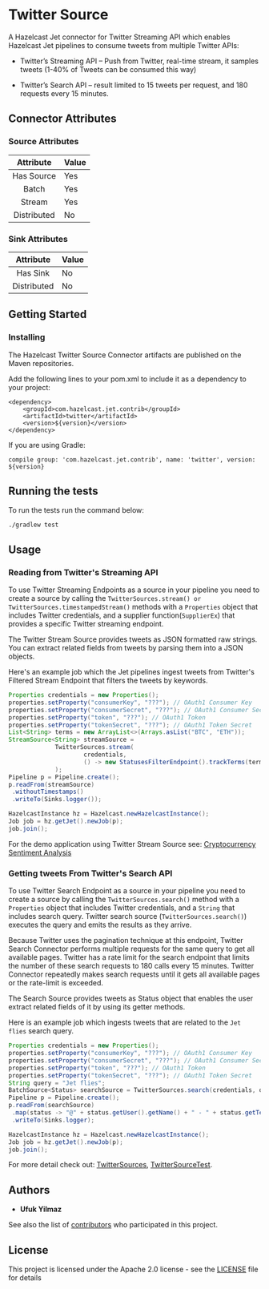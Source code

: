 # Twitter Source

A Hazelcast Jet connector for Twitter Streaming API which 
enables Hazelcast Jet pipelines to consume tweets from 
multiple Twitter APIs:
- Twitter’s Streaming API – Push from Twitter, real-time stream,
 it samples tweets (1-40% of Tweets can be consumed this way)
 
- Twitter’s Search API – result limited to 15 tweets
 per request, and 180 requests every 15 minutes.

## Connector Attributes

### Source Attributes
|  Attribute  | Value |
|:-----------:|-------|
| Has Source  |  Yes  |
| Batch       |  Yes  |
| Stream      |  Yes  |
| Distributed |   No  |

### Sink Attributes
|  Attribute  | Value |
|:-----------:|-------|
| Has Sink    |   No  |
| Distributed |   No  |

## Getting Started

### Installing

The Hazelcast Twitter Source Connector artifacts are published on the Maven repositories.

Add the following lines to your pom.xml to include it as a dependency to your project:

```
<dependency>
    <groupId>com.hazelcast.jet.contrib</groupId>
    <artifactId>twitter</artifactId>
    <version>${version}</version>
</dependency>

```
If you are using Gradle: 
```
compile group: 'com.hazelcast.jet.contrib', name: 'twitter', version: ${version}
```

## Running the tests

To run the tests run the command below: 

```
./gradlew test
```

## Usage

### Reading from Twitter's Streaming API
To use Twitter Streaming Endpoints as a source in your pipeline you need
to create a source by calling the `TwitterSources.stream() or
TwitterSources.timestampedStream()` methods with a `Properties` object
that includes Twitter credentials, and a supplier function(`SupplierEx`)
that provides a specific Twitter streaming endpoint.

The Twitter Stream Source provides tweets as JSON formatted raw strings.
You can extract related fields from tweets by parsing them into a JSON
objects.

Here's an example job which the Jet pipelines ingest tweets from
Twitter's Filtered Stream Endpoint that filters the tweets by keywords.
```java
Properties credentials = new Properties();
properties.setProperty("consumerKey", "???"); // OAuth1 Consumer Key
properties.setProperty("consumerSecret", "???"); // OAuth1 Consumer Secret
properties.setProperty("token", "???"); // OAuth1 Token
properties.setProperty("tokenSecret", "???"); // OAuth1 Token Secret
List<String> terms = new ArrayList<>(Arrays.asList("BTC", "ETH"));
StreamSource<String> streamSource =
             TwitterSources.stream(
                     credentials,
                     () -> new StatusesFilterEndpoint().trackTerms(terms)
             );
Pipeline p = Pipeline.create();
p.readFrom(streamSource)
 .withoutTimestamps()
 .writeTo(Sinks.logger());

HazelcastInstance hz = Hazelcast.newHazelcastInstance();
Job job = hz.getJet().newJob(p);
job.join();
```

For the demo application using Twitter Stream Source see:
[Cryptocurrency Sentiment Analysis](https://github.com/hazelcast/hazelcast-jet-demos/tree/master/cryptocurrency-sentiment-analysis/)

### Getting tweets From Twitter's Search API

To use Twitter Search Endpoint as a source in your pipeline you need to
create a source by calling the `TwitterSources.search()` method with a
`Properties` object that includes Twitter credentials, and a `String`
that includes search query. Twitter search source (`TwitterSources.search()`)
executes the query and emits the results as they arrive.

Because Twitter uses the pagination technique at this endpoint, Twitter Search
Connector performs multiple requests for the same query to get all available
pages. Twitter has a rate limit for the search endpoint that limits the number
of these search requests to 180 calls every 15 minutes. Twitter Connector
repeatedly makes search requests until it gets all available pages or the
rate-limit is exceeded.

The Search Source provides tweets as Status object that enables the user extract
related fields of it by using its getter methods.

Here is an example job which ingests tweets that are related to the `Jet flies`
search query.

```java
Properties credentials = new Properties();
properties.setProperty("consumerKey", "???"); // OAuth1 Consumer Key
properties.setProperty("consumerSecret", "???"); // OAuth1 Consumer Secret
properties.setProperty("token", "???"); // OAuth1 Token
properties.setProperty("tokenSecret", "???"); // OAuth1 Token Secret
String query = "Jet flies";
BatchSource<Status> searchSource = TwitterSources.search(credentials, query);
Pipeline p = Pipeline.create();
p.readFrom(searchSource)
 .map(status -> "@" + status.getUser().getName() + " - " + status.getText())
 .writeTo(Sinks.logger);

HazelcastInstance hz = Hazelcast.newHazelcastInstance();
Job job = hz.getJet().newJob(p);
job.join(); 
```

For more detail check out:
[TwitterSources](src/main/java/com/hazelcast/jet/contrib/twitter/TwitterSources.java),
[TwitterSourceTest](src/test/java/com/hazelcast/jet/contrib/twitter/TwitterSourceTest.java).


## Authors

* **Ufuk Yilmaz**

See also the list of [contributors](https://github.com/hazelcast/hazelcast-jet-contrib/graphs/contributors) 
who participated in this project.

## License

This project is licensed under the Apache 2.0 license - see the [LICENSE](../LICENSE)
file for details
